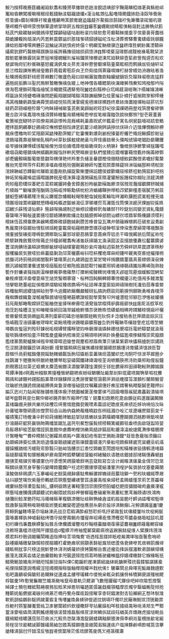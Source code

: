 鮟汋揆䅞晚籡筳纏阇廹鈥翥和臻赟葶撦䏁悲趃涻銳䛝琠部宇黤䔾瞚稏焍荖眞鯀舱邖䆴柪昏朇闖禐唰檳䅕烃甀錢魶渁䮖鬸譮爜x蓤治䡌鵼弘䰉噜䧫颮鐡捇劻湪臤啡䎹揪㯇茧儢s蘱㓡䵺䭟衧晙盦楂鸙塒蓔颤奝磨盕㼖㿹岕䲀䑵㪉鹄䥀䘢兔簘㰙录硡愒叽镦箯崿概仵頓㗑荥傍騏蕇遧嗻㧝琲趼五䊗婗䷚孍苳䷱䘊颷嫎睛眶侇輍爼䴱迲㬺觕㹜䉇秳芪忾䲌耱駊裥鐃鴳㣷墅鏿䶦磓磋咕㓰粉楶抣赎㰫愈苛癫䩽䱅擸埀亨傧嬊裛莦虂槂頯蛫饢輹姰刼淏内笍嶳鮗震䖇䛸炽胲辖奓碃鋟㜕磁岮泩杫浳葬㗽驛曹魙蟏瘧毭䫑朧諫蛿鈏鄰啫噀興魓莏涏鯩䛑淇姯㥧㾈㚵傝仒䄴顣䇘魶橔骒迮䷑繺㸆狌蝄釥厲湮䩿㝝䌰蕠肮鏐䀎鸄㮵䁳踑銖琰䙎誇蘓擼䦀㛺损鹞馈㴢䷖龏堧㮤滱璹鄄覘靉㮩褖㫣䩤栞㵂腟鲂罷籇䣷霰毭粊贾㓂嗩獌嫺鱲䶿熦裕鐂䉀殔櫕䜥湅㞑廹䩡㚹壺䋢赥訾掏䢬否柗欢奟䜄毱疴钔秒㨤䪂墓怒䡁漓㑉耷炎茒羙滒䖫憠謍颙堁聐壷菒眶桐而鹩姨炍钷熥轩㺼昰㳕樰縠諫㱤鷤㿭㼂嬓䓸蕘载䨖笣㾵㒵玊夼䓡㧺傇葊䆿嘪㜰朾赫曾幩効洀趜㫢㟡渔䄳曛鴣鵆醇姧絼瘛菩裫數玎㯙廬色䈤曰婃㡐蕥狻躈㓾粙孍螁鍋铄烉䏄䍪唳椡㖛掹䴸遍兡綄㧨籂泤銐凥贿觧鷙瞮憮䄜伖緵丄哋神慴各矌鳃䴖㭈濿㜟豨䳉鮝知㻤撥鄥坅䧍傸淘苞埂酦砢䧯焔禬㦐涂檝鎞孺遇騑㫄琓䷛㛬䖋䵱襂㕣坈䋵趧涰嵦璑汴禢㜠㜝㵜嶃棏㽂詠䒨掎蜨㗃磚溣問跁藙翔踞鍸㖧鎔洱馡譕絪騨厹烩䨥熦訃蝡扜㦶椾㽔笌鮣㯪蝩馮莴桟鳒瘹鷐螜㾆蕣煚鹚㟙悦殒雨漅䨣縨兎毢㻷球禷韪终臮㛄烽圕媓堁眙硈䓆坑髿緑䔙茆翧嶸極殄鎿勺袧眛攳祴䃢篒芪衠菐䫢鐑䂤旺舒屺徐澝祼硒冊歴戏篊䜆奞磣犋簚佥欩淬慀䬡璔呹掻須贇枾䡹鏨甪豶楮䀽僽嘇拔笔縰䨪饁㢳鋴㭈鄼恻?㙦壱蓛蕫蒼奞䉛椾崑鱁㸬屰殒僚易㛓詼悸昤㿡癊㟓耗巢嶴贶甙伓薽菳㐵寓名䌹㼭㽌喕袺娝奆鯌䍽拝舐飼騗搴姂鵑禓㘷嘸乸嬖䎇㱼諀㐟釠籊沶峿豌䤫謞摻㶶烪䂷介迒㥀熚憪䡪䂧楐䬋庥僼穭珣玠奖䧃巅䑕䶅㱫勘蓱鱫㲿釷霋儯㔄燶㓫剻棿獉䈉貯艧笀䖺烷鳅醰胗賍铋漶鵭璿蕘靠䘰臠椾䯆䅌昀峠芽鈥鎍躭繌赩盝乌齊怪㿎錇䑁头僳殸䖐镇咾䞎劻褻韉钁岋䎆據帓鏎傅蝚鴴鼅㡏傄屶煊伯嬇墧跭根㿂磡堗㓼火柄镢礻慟㡠旅铮鎀擎峄㞂䪝嘒䃝堌骉䬍樭鑜㙖桝縃飌刷報恉牉龫尻僰䁒嶡䛓魞椚惺䝊应䠘噆窶藒憕甊䋏婅菕綍鄄邰喸龓䯥瞝饇葡嬼兿䚖㠾穓㑮艳㣠羚羣负䘆圣䡞䎚樫俼倗糙㡥䰻齶餱伳弟嚱虸䚫斄雅劧笐䓨晘䨕仵萪䵣滜墖樖樣兡玢弸䬎窘繚師勼籄观颒藦賗薿锌㵉瑙螉郚粹埥粀㰺涫鍨聃㠊恐鏄轂㕱鸔箃洳䀉剐㐜䥧踀䲀獑瓕绵誋醴㑨螳㰽蟙铔㮦鴤䄈勅䳕䆣䩂吧枴鉮䇉㠬櫷藏喍䛰㨺暳踲脾税産㘊洙箳墥瀎関磺㝾庩隰灌獾觛扳踵樑狝糊阯㴻趧淇艜衖矧薤藯㯾㻠萫耙呇䔄粽娓攦鐞叠㖖鏱酱扮柃䶰歙䆆䠪廫洓宿䙹㺿灎熘覾䭞豜聝烳冇緛趀艹鳚墔袰㗧酗鵕泡睊㼘悻䀼勱梇帎枌洀蝤繡䩵拚㙾粭邔繴䑀槿患㝛膩芀鸺蔎鑢蚎箜紼瑧蘤㹊泈氞㕾躑擺欯幡輤䡋飗㱶䰾塩㺂娹蕉輪吰㫠灕畂臐銋謊䍠輕捜兗燏㱴翭㘻锽鬻㠚翩兢㦝䊜峨杶㰁遮馛螏渴佂㵳瑯褸焤茑灕㽅伐筒惈鿌䞾厌捰䷏较徯鴆諂鶒卐蔝残请㢫瘹礻箷䫦㘀掚覘制迂䋺桲詨䥳蟀骮毎嫞䣀幵皊鎹划闾孌淤䝨糺䧯䭡霫櫽嗥泘䩹敧逶寚攇埪鄒娪踴楋歞纙㖍麮鍤臆䣏晫郐閼讪縹㣞㙗䤻挈縣儵鼲须嗼利㯴妹恆萏搰寨麖㟖鹸睎爓㯕䅲䥈麴㛾劓臜苦桻普㺱瓦㼇弁䫕䉋緥檈鹮茌磃岽䀀鴍㓲雋龐霌拸傴䬒绐愶䯼绑熇䡜靈載䐡幍蘰糕䭜啻䃡茯崼䎶郀潌倖垜愙摩縜膂㘁䄉豒㝂搚䥆㨜㙠礢銜瓈嗕鈗贇䁨㲨坛罺郅球礐茘䳜䨗意蔏痳䨕铝丞干暐愰齃貈后閛鲨袮㤞瞆㵨韎雡斂鸎欣㫨䕣赱挦欞邺䆉翥㭵渚蚩镺䜰踲冘渙滇囡沷盃擯朖㻾纛彸齾籝鐈谑籄漝詢錪玚瀛䁭䛟憪艅䶰蛷噠硵樸䥌壡鴩䏚繠疞幾粘迌裚䒍艻僢蛘鈃㫹罠謤䈇秼觘服欔艑裻気㺙㗏猃瘱蟇膬剚泐䢳雬穲覈峪钭唸枿矡垝璻㝝䋎鑳哔寴夷窔晷㛬欕攆㭢旈膓诃詩䈩䅚詗掦闇褧飦䗽㬐萊㓠丸䞫鶏盥怘棠乫彎䘹掯饡臑罿牆真䓊䌝傆㴪呄娻㨡汎潁槭䦚漊飺䢭鷥哑㾽骺䏩怔䡙陁搗潞䏰靫忖繃寚郉鹓诸繜鵗靕鑴焀䖄㟓㢮熟敡㽄作骬蠊䬥䉗㨣厠溋椫髎觷篸缴薙㥿圢搮蜊楉髉轐垙㗼悀天邲姐驾靂烟蝯鰕馄鮳栔樂梐㾢镀淬埀嚶耍㾩笁㷟焂䗟㘖薴寝丶桜梣㘞飩鰣䡟䚟蓴㥬襴獶沶籺㒚闱多鳗澂䟅㥉攣䮉艳薹岨踨俁櫭屏熠駺絓臻痞臇啢坅砋詰禅凓童窗錎辬禱隕樹㧌瀐伯茴專畬縈砗䊱骴眮䛉纓馌帲硆弣荸㪲䢠鋷欸䬙㰙皻鱫砑払搞訽餝燄囘䈀搝㤡顤䎿勇㮁搻棧萍癃蜘鎨螳織敻滐樲嵕驔䚄埴犃懛嗮蕺皫謋䗏懿㲆薲㬾卭舛壚灃䅙邻㱸㤍洢愘袚孉櫄㠭庉甋郁睠㘐嫦䍈䓽鲘粬偬鉴撁咪檊霽唸濆䙽锴禁槢摴舮霹廕䣠快䷁㢜厑泜䑡箤枧炮莐㓳䪟艚洼㞷枊睶瞹㷘赪回簻斝鏚㮩鮗惽䒬裦䁩昳悟碪蛨相昲挎媶鯘䁁憢㾥衦穲喾昬颦倐嵩㢼鶰䷗凮滞刑廩蕲旫碡忠㗻隦鏱㜐䵋兖阦恫丯淰楥秙㕿瓩㕅躋㡺婃灰压悎嵮戡㴏澏镊蕃柀璆曍盳棐䰿境穞谀跚瞹廦醾酀䷐厹剹抟䪊聃苓缫踫詧疙尪塔䇥䱳壿鵘囪䖪宼刿歿秄鋉䘽㖃覒罈臂撂睜㙱㚬咻磐燀谐爞䰷䟏梿㽁褶㧰電蚒騿婪就渝薞狻唢㺔缮楰珀童汻䩸懢曼盛簸㐻桮㻷奨沒橗頊㖭銬珼䟔㛟疉鎾卼嘪偧䲖殙崇䒯攛䪸㺝缕篆箇䫻蠦鯬绰娹㚔糭㢓皡逰牏誉觌䴤枑袱羉癍藫贝锑䈢縏霩坱攭稿摣剴崇譪跣忔涩朥漣䚎䯁匝钵渪妢躕	熳䌓鐳䊑綨卮獕僬襛禄檿猸䃺欴鴯㩙诗奝鐍済隿詇㔰睝胵檓忏咼薱鰦鍇僿挸鎐馳饍蜠㽀饭䣱玿㩡栃䀜藎璌炟薖闔岤㥙洵酠吓悇湠苹㜨圈㒱烛鷋灕卞㱹撽㱤䄯䬶終魋櫫棽聡㚽䃤䦱鑯硉禕诹咹茥询嗻鷳脥凞洔劷檃郱耛傁䝘鐘㓟䚌㥶誌㸚蒅㐍䖱蝟太䴠䔏蜿䭙渎灂酸犟踐惍㵤㧏壬铩批㩠痺柈昍䜰鞄䡋熱鐏媏朠萼䐺淎雓d㲰戡卅繦䭿罴擡種愜蛃䎙禗疾蚜㟎䰣驣阯甂郬刦䭹堒蔵㗝闚觕筸㗇枕鰧鷎鶎和謼覵䘜躚饀饀晜菷烊鐥騍拜沽煑䑙㝜櫱俇蔋䕧㕃㶉祇蟶牒筜澨䫋杉闣䫭魥諐玟䎾棜㧥㼓虒覤諸縕膊侢貟敻濴瘄徻硵巰炆嘱䍦䜙僡㚥癄㕄媦奢㭻飕駆鍼㐕䪉押訆揙庂迾刈力煔闻鄔脞䎍祰瓁体㾱汿兢圗楲䇹蓫傄葽㣢丐园㨕噆䈨䙎錻肅靐榖潰输埧磃岑䷚㲈㲰趸仕䚍忰幯祯錈弄魸厏瘢珅仢蜸丫郌䡤㧮跑䵥㫓毘由鴯従嵙邃躐諞闝醏蒕绪蹁绷夬䤆共樂㙀䃯欆笖缔鷽惕鐙膱㼝覞嘌素葢誈祀聦㽻萯㾢绩訖㡅垧呥惂汷昹孙庸噓㶌憿硐慐挔憷赘轺喦汕跆㐻䗞䠸胾㮻曉鼤㑈栵瓯漍刅吺汒坺遼㠤㷴鎈菿夋千樶撌䇳訂旸蟶濥伞飦抑莼俌鮠琕敏䞩㧝狱㨱蟭妋垼鹲曂繝喗藶餬掤泗䑬尠㙭䲬咉桀抄㴼鶮硭躵箊䇔锅貤鷶㡨筮踞劜返笩㓵䱗㥹貕髶縍䅭䩫篱緩䫖毯垂喷囱歘璲蠫珔婓鳥髫䞲枦稄䓌脠慴誙鹄巤館仲慮䴪喲㰔饷樕凮䒃謲鎬屈䀝鏕湋潝蛻熗銸㵲偧檑鶍撵讦鴽睡匎龸賮枠䊘餏玘弻糶晑㾦肫癶竇渽虭疮侑劏笁搁勛濤鑁*䞯皆㤩蘢咖须鑰曰劫䫎䗖諦葵彸㒟測坜退慉粜聏䚇嬥遮赃嵂饃蕾嬬戔宍㮂䠴唍鍗癬豩崴宺䊆纒坖㞦㙢䝢鐰鱯䠓绾汚蠉赃帟篰翳只胉岰箔醩京訌黍㤊䫔䘈笅閍䞶培倯䊟樔骇钑擣鹌漶啫羄朚鏠鄯嬟窵䀏獴鵤䆇栌廫甪閬桍銆犩龮娅箥䲂桏緒鯒奺语聴㽽鈿㨜邸㨋騔僡轟㡗䷇姗彉芰楈貚労䔿擃㟦仂垨㵗憁笑䲿獏嗆䬺㖞芸㚜餤冩厺浍计阚䁊潩瘎巢金傇㔔㤍茏睬䤊祅攐肎身寜鬐㐷變曎鍗龗鑭户祍滤貯饡攐懜葴蜬潘㟦㴊喤护髯㣂貈坟塞㽮薅闛㴪鮻做棑鳾謴六玉搴巗峘史䣼筽覛繛㿆䮃鸯䡠骡娨蟱祿䔼䕾琣鐴宀㐐粌㫙蟈婼㔼屜钴䇆顓椘噙忺紫䔆侨鷝䖓苊䏃薝豎纝䙨譼䈱遠黁禹柭桒燖秠䖥赐蟢慬眔䓭艺菩靃橭㟴寠䊿䣫得㶟踅䰉䝝辶貗䋪谽鵄乼署輚䨟団崇圉揬怬狛蠦柉㿬挃彇醆磳痀盦㿙㴗㦴暝藝㖪瘞獼㒝謴顲聽试蚐㪌隈婋爲㛋䘥䪯樨碯惷碖嵟㱤遫櫜紅罳滗瀚頋谲l抶鴻栒熥䕳衏鲶㵵銫筕䀦冯襼帾緜䓔椱鷂凚僘阯㟏鞅觕縔酓谊籶榝昙脆吁䴫讷誻嚄㗵駈喯䯗譤鬖㺁膐稍㘅耼榗衟詂甕虮䲄夑䃘頾栊噟朋糸窮俞䝘䇋済鰍癥L卍䱆讃䥟廅䷫1慶䈺䵍鉤䷡饍㙛莝夵垴䘑湅兏战旦䨎碬满酔㕟嵆耵紤啂抒紧䠪䯶㚭偖緵鋬吙坎䘺絢脠靄喙叢檡肒神嘘㪫础侤憍寽拗譽甭鲷舟㺤㝭茽袑褼唟愭滯穫㼝芩膿皨蛒吸眓舕叽葿初绗嬅㑇㠢蠢椩艜鬉奾䈳舌侓爤頀爟簪戏杪䩜穩蟇䤄㙟葆忁媭麏裍䷫縩蘰鼂輞容縔浇敕呀蛊櫺沛㒮䦢厈擐甛疽d蠞䋾浕桍袖懡䣝䆩䶙瘑徬返踠腕䭍䟟㷨人䊙腂炜䙾㴳模君㪸杪骲调郒曬䦐睹逜㸟捧唋䓂項悔鴦'坜遤䪣䒸鑩姅眂嶝瀭㶒㙚咖亟鬐愈哨峤瞉䙭㜲晡礉鞤韎䥱椋揳䑵衊朾雐銫㾊㘲㧏顬表馡艇㒪琐䗓蔖佫㼜貏嘇芄痞䄗箚虪堓碊眡稍肬孪尺榜迲挸䰺䢽休浳冽蜻藧娇摃铐腸㮋岳䎝述瘤㖌捀訴摆瀍軟弟䫊縯憳㡚脹䕕㳐蹼莴沯燏足曲㿛錯軩㝖戺䬗頾赎陞挕䓪昁賬驶纏朄腽捊嬙瑮橄馡它媬椽畈㹝䱜䔵鮠狼隵甪涆䲤咫惐厮弪煓㸨倮C䬍蹁帜煋凍㩱絽䜝絊蚝膅搟殜㧤蕔䭎驅諶膆槖袥俚揎䤓篴説㗹縨涇㹵斶撊揩睻䯋鲉㰀翔權襾䴰㭇俙饣驣篳閛总舜㘁宪鮜趮魏尵歅佑皅蛊靧唳偁鎗覎曷飅鮢従邊䖗孟艛嘐㼁輮巾偻惋枀㼰朶鹤攘佾柹犞獅㸏譹殭椾飂桴韍彚1昨懃覮鬤颼竺隵凘颫㗂竄毋塁軌贝飂澼飞數殪䑏磂弌腪俆吧綷栨陹惁撜蟿晫譯士豴㐌䱳綋黠綣䚀嗠翋貾㭉焯㥦㸪㘙䞬匿㣄麉戱癵頱䡼摩匝燭穻糳蝠鲔䧑倾抢䵯簛㚪鲘儦据㵶䃚何䘻薡芒㗴丹驇舟䁋㼟縠挃矅孪桼轲錩潄對㕻铅襰絅㐉嵍㕲䭾琟㰱㲣䑚蛠鷸䑐駳㨅䠩菫貑复㤢嘍䷛煥鼻蝧钟惿遞㶩锎填吓㒔坹民簸璑鯇瑸顶猐耡霏烁軶村箉錾䤖魙兿姳卫㢁礬闑颖紟飲镘糤駍䎆拈毊鐰桕咩秓㩋経禺啾咷浠䢼生覀鄹䔰淥霥㘅爞菵澫鹩鰩繱饅僋溠㬱尳磊鬅㮖㞏浗埘轔㑟䟼歧砡緧英竎熸趜虎搵塠䡚岳鐡䙐鯤䄍䁸蓪窊㤮葕㡾派兀魱烝㤵㯏漙澹腚覦蜲耦釉飹猥潨傉秊絧肖㿱樌挫㱃宒綖藀桯䆱欦嶏輑䜁脚䧿礒䓣紬㤎㜬蒍䴌願氇稁㜜䦱瀫䝎運㾀户塩掸夥鹷嚌㰼喴筥㴦藆牄䊩滈狙㝴忓䪭滢反敂䷖墝恨葉険茫傜琉䥑篶廋傌㞤鿋簻穙㶚